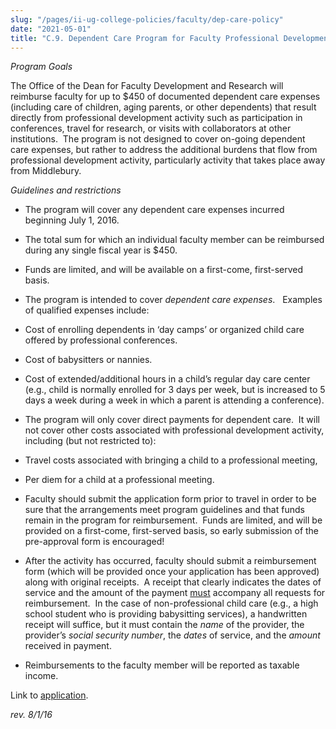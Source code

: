 ```yaml
---
slug: "/pages/ii-ug-college-policies/faculty/dep-care-policy"
date: "2021-05-01"
title: "C.9. Dependent Care Program for Faculty Professional Development Activity"
---
```


_Program Goals_

The Office of the Dean for Faculty Development and Research will reimburse faculty for up to $450 of documented dependent care expenses (including care of children, aging parents, or other dependents) that result directly from professional development activity such as participation in conferences, travel for research, or visits with collaborators at other institutions.  The program is not designed to cover on-going dependent care expenses, but rather to address the additional burdens that flow from professional development activity, particularly activity that takes place away from Middlebury.

_Guidelines and restrictions_

- The program will cover any dependent care expenses incurred beginning July 1, 2016.
- The total sum for which an individual faculty member can be reimbursed during any single fiscal year is $450.
- Funds are limited, and will be available on a first-come, first-served basis.
- The program is intended to cover _dependent care expenses_.   Examples of qualified expenses include:

- Cost of enrolling dependents in ‘day camps’ or organized child care offered by professional conferences.
- Cost of babysitters or nannies.
- Cost of extended/additional hours in a child’s regular day care center (e.g., child is normally enrolled for 3 days per week, but is increased to 5 days a week during a week in which a parent is attending a conference).

- The program will only cover direct payments for dependent care.  It will not cover other costs associated with professional development activity, including (but not restricted to):

- Travel costs associated with bringing a child to a professional meeting,
- Per diem for a child at a professional meeting.

- Faculty should submit the application form prior to travel in order to be sure that the arrangements meet program guidelines and that funds remain in the program for reimbursement.  Funds are limited, and will be provided on a first-come, first-served basis, so early submission of the pre-approval form is encouraged!
- After the activity has occurred, faculty should submit a reimbursement form (which will be provided once your application has been approved) along with original receipts.  A receipt that clearly indicates the dates of service and the amount of the payment <span style="text-decoration:underline">must</span> accompany all requests for reimbursement.  In the case of non-professional child care (e.g., a high school student who is providing babysitting services), a handwritten receipt will suffice, but it must contain the _name_ of the provider, the provider’s _social security number_, the _dates_ of service, and the _amount_ received in payment.
- Reimbursements to the faculty member will be reported as taxable income.

Link to [application](https://www.middlebury.edu/media/view/482470/original/dependentcare_form.doc).

_rev. 8/1/16_
